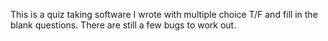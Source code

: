This is a quiz taking software I wrote with multiple choice T/F and fill in the blank questions. There are still a few bugs to work out.

